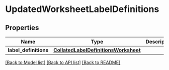 # UpdatedWorksheetLabelDefinitions


## Properties
Name | Type | Description | Notes
------------ | ------------- | ------------- | -------------
**label_definitions** | [**CollatedLabelDefinitionsWorksheet**](CollatedLabelDefinitionsWorksheet.md) |  | [optional] 

[[Back to Model list]](../README.md#documentation-for-models) [[Back to API list]](../README.md#documentation-for-api-endpoints) [[Back to README]](../README.md)



